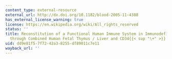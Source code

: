 ```yaml
---
content_type: external-resource
external_url: http://dx.doi.org/10.1182/blood-2005-11-4388
has_external_license_warning: true
license: https://en.wikipedia.org/wiki/All_rights_reserved
status: ''
title: Reconstitution of a Functional Human Immune System in Immunodeficient Mice
  through Combined Human Fetal Thymus / Liver and CD34{{< sup "\+" >}} Cell Transplantation
uid: dd9e81f5-7f72-42a3-8255-df89011c7e11
wayback_url: ''
---
```

